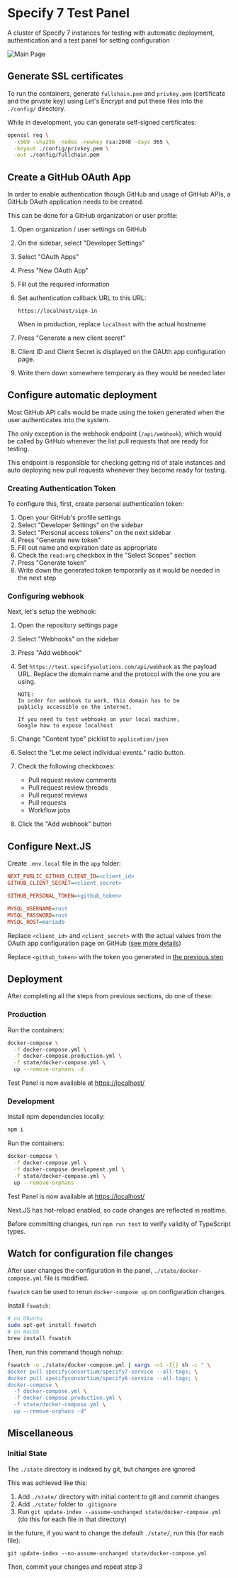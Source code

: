 # Specify 7 Test Panel

A cluster of Specify 7 instances for testing with automatic deployment,
authentication and a test panel for setting configuration

![Main Page](./docs/src/main-page.png)

## Generate SSL certificates

To run the containers, generate `fullchain.pem` and `privkey.pem` (certificate
and the private key) using Let's Encrypt and put these files into the
`./config/` directory.

While in development, you can generate self-signed certificates:

```zsh
openssl req \
  -x509 -sha256 -nodes -newkey rsa:2048 -days 365 \
  -keyout ./config/privkey.pem \
  -out ./config/fullchain.pem
```

## Create a GitHub OAuth App

In order to enable authentication though GitHub and usage of GitHub APIs, a
GitHub OAuth application needs to be created.

This can be done for a GitHub organization or user profile:

1. Open organization / user settings on GitHub
1. On the sidebar, select "Developer Settings"
1. Select "OAuth Apps"
1. Press "New OAuth App"
1. Fill out the required information
1. Set authentication callback URL to this URL:

   ```
   https://localhost/sign-in
   ```

   When in production, replace `localhost` with the actual hostname

1. Press "Generate a new client secret"
1. Client ID and Client Secret is displayed on the OAUth app configuration page.
1. Write them down somewhere temporary as they would be needed later

## Configure automatic deployment

Most GitHub API calls would be made using the token generated when the user
authenticates into the system.

The only exception is the webhook endpoint (`/api/webhook`), which would be
called by GitHub whenever the list pull requests that are ready for testing.

This endpoint is responsible for checking getting rid of stale instances and
auto deploying new pull requests whenever they become ready for testing.

### Creating Authentication Token

To configure this, first, create personal authentication token:

1. Open your GitHub's profile settings
1. Select "Developer Settings" on the sidebar
1. Select "Personal access tokens" on the next sidebar
1. Press "Generate new token"
1. Fill out name and expiration date as appropriate
1. Check the `read:org` checkbox in the "Select Scopes" section
1. Press "Generate token"
1. Write down the generated token temporarily as it would be needed in the next
   step

### Configuring webhook

Next, let's setup the webhook:

1. Open the repository settings page
1. Select "Webhooks" on the sidebar
1. Press "Add webhook"
1. Set `https://test.specifysolutions.com/api/webhook` as the payload URL.
   Replace the domain name and the protocol with the one you are using.

   ```
   NOTE:
   In order for webhook to work, this domain has to be
   publicly accessible on the internet.

   If you need to test webhooks on your local machine,
   Google how to expose localhost
   ```

1. Change "Content type" picklist to `application/json`
1. Select the "Let me select individual events." radio button.
1. Check the following checkboxes:

   - Pull request review comments
   - Pull request review threads
   - Pull request reviews
   - Pull requests
   - Workflow jobs

1. Click the "Add webhook" button

## Configure Next.JS

Create `.env.local` file in the `app` folder:

```ini
NEXT_PUBLIC_GITHUB_CLIENT_ID=<client_id>
GITHUB_CLIENT_SECRET=<client_secret>

GITHUB_PERSONAL_TOKEN=<github_token>

MYSQL_USERNAME=root
MYSQL_PASSWORD=root
MYSQL_HOST=mariadb
```

Replace `<client_id>` and `<client_secret>` with the actual values from the
OAuth app configuration page on GitHub
([see more details](#create-a-github-oauth-app))

Replace `<github_token>` with the token you generated in
[the previous step](#configure-automatic-deployment)

## Deployment

After completing all the steps from previous sections, do one of these:

### Production

Run the containers:

```zsh
docker-compose \
  -f docker-compose.yml \
  -f docker-compose.production.yml \
  -f state/docker-compose.yml \
  up --remove-orphans -d
```

Test Panel is now available at [https://localhost/](https://localhost/)

### Development

Install npm dependencies locally:

```zsh
npm i
```

Run the containers:

```zsh
docker-compose \
  -f docker-compose.yml \
  -f docker-compose.development.yml \
  -f state/docker-compose.yml \
  up --remove-orphans
```

Test Panel is now available at [https://localhost/](https://localhost/)

Next.JS has hot-reload enabled, so code changes are reflected in realtime.

Before committing changes, run `npm run test` to verify validity of TypeScript
types.

## Watch for configuration file changes

After user changes the configuration in the panel, `./state/docker-compose.yml`
file is modified.

`fswatch` can be used to rerun `docker-compose up` on configuration changes.

Install `fswatch`:

```bash
# on Ubuntu
sudo apt-get install fswatch
# on macOS
brew install fswatch
```

Then, run this command though nohup:

```bash
fswatch -o ./state/docker-compose.yml | xargs -n1 -I{} sh -c " \
docker pull specifyconsortium/specify7-service --all-tags; \
docker pull specifyconsortium/specify6-service --all-tags; \
docker-compose \
  -f docker-compose.yml \
  -f docker-compose.production.yml \
  -f state/docker-compose.yml \
  up --remove-orphans -d"
```

## Miscellaneous

### Initial State

The `./state` directory is indexed by git, but changes are ignored

This was achieved like this:

1. Add `./state/` directory with initial content to git and commit changes
1. Add `./state/` folder to `.gitignore`
1. Run `git update-index --assume-unchanged state/docker-compose.yml` (do this
   for each file in that directory)

In the future, if you want to change the default `./state/`, run this (for each
file):

```
git update-index --no-assume-unchanged state/docker-compose.yml
```

Then, commit your changes and repeat step 3

